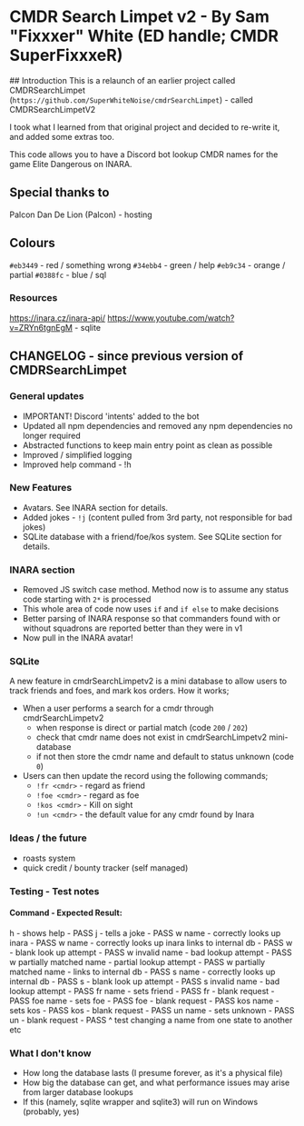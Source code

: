 # CMDR Search Limpet v2 - By Sam "Fixxxer" White (ED handle; CMDR SuperFixxxeR)

## Introduction
This is a relaunch of an earlier project called CMDRSearchLimpet (`https://github.com/SuperWhiteNoise/cmdrSearchLimpet`) - called CMDRSearchLimpetV2

I took what I learned from that original project and decided to re-write it, and added some extras too.

This code allows you to have a Discord bot lookup CMDR names for the game Elite Dangerous on INARA.

## Special thanks to
Palcon
Dan De Lion (Palcon) - hosting

## Colours
`#eb3449` - red / something wrong
`#34ebb4` - green / help
`#eb9c34` - orange / partial
`#0388fc` - blue / sql

### Resources
https://inara.cz/inara-api/
https://www.youtube.com/watch?v=ZRYn6tgnEgM - sqlite

## CHANGELOG - since previous version of CMDRSearchLimpet
### General updates
- IMPORTANT! Discord 'intents' added to the bot
- Updated all npm dependencies and removed any npm dependencies no longer required
- Abstracted functions to keep main entry point as clean as possible
- Improved / simplified logging
- Improved help command - !h

### New Features
- Avatars. See INARA section for details.
- Added jokes - `!j` (content pulled from 3rd party, not responsible for bad jokes)
- SQLite database with a friend/foe/kos system. See SQLite section for details.

### INARA section
- Removed JS switch case method. Method now is to assume any status code starting with `2*` is processed
- This whole area of code now uses `if` and `if else` to make decisions
- Better parsing of INARA response so that commanders found with or without squadrons are reported better than they were in v1
- Now pull in the INARA avatar!

### SQLite
A new feature in cmdrSearchLimpetv2 is a mini database to allow users to track friends and foes, and mark kos orders.
How it works;
- When a user performs a search for a cmdr through cmdrSearchLimpetv2
	- when response is direct or partial match (code `200` / `202`)
	- check that cmdr name does not exist in cmdrSearchLimpetv2 mini-database
	- if not then store the cmdr name and default to status unknown (code `0`)
- Users can then update the record using the following commands;
  - `!fr <cmdr>` - regard as friend
  - `!foe <cmdr>` - regard as foe
  - `!kos <cmdr>` - Kill on sight
  - `!un <cmdr>` - the default value for any cmdr found by Inara

### Ideas / the future
- roasts system
- quick credit / bounty tracker (self managed)

### Testing - Test notes
#### Command - Expected Result:
h - shows help													- PASS
j - tells a joke												- PASS
w name - correctly looks up inara								- PASS
w name - correctly looks up inara links to internal db			- PASS
w - blank look up attempt										- PASS
w invalid name - bad lookup attempt								- PASS
w partially matched name - partial lookup attempt				- PASS
w partially matched name - links to internal db					- PASS
s name - correctly looks up internal db							- PASS
s - blank look up attempt										- PASS
s invalid name - bad lookup attempt								- PASS
fr name - sets friend											- PASS
fr - blank request												- PASS
foe name - sets foe												- PASS
foe - blank request												- PASS
kos name - sets kos												- PASS
kos - blank request												- PASS
un name - sets unknown											- PASS
un - blank request												- PASS
^ test changing a name from one state to another etc

### What I don't know
- How long the database lasts (I presume forever, as it's a physical file)
- How big the database can get, and what performance issues may arise from larger database lookups
- If this (namely, sqlite wrapper and sqlite3) will run on Windows (probably, yes)